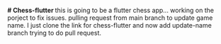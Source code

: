 <b> # Chess-flutter </b>
this is going to be a flutter chess app... working on the porject to fix issues.
pulling request from main branch to update game name.
I just clone the link for chess-flutter and now add update-name branch 
trying to do pull request.
